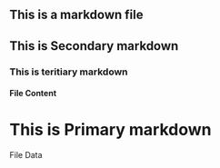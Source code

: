 ## This is a markdown file

## This is Secondary markdown

### This is teritiary markdown

#### File Content

# This is Primary markdown

File Data
